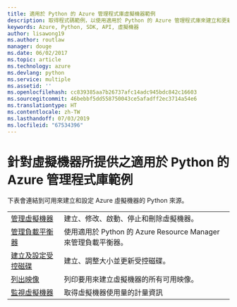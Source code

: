 ```yaml
---
title: 適用於 Python 的 Azure 管理程式庫虛擬機器範例
description: 取得程式碼範例，以使用適用於 Python 的 Azure 管理程式庫來建立和更新 Azure 虛擬機器
keywords: Azure, Python, SDK, API, 虛擬機器
author: lisawong19
ms.author: routlaw
manager: douge
ms.date: 06/02/2017
ms.topic: article
ms.technology: azure
ms.devlang: python
ms.service: multiple
ms.assetid: ''
ms.openlocfilehash: cc839385aa7b26737afc14adc945bdc842c16603
ms.sourcegitcommit: 46bebbf5dd558750043ce5afadff2ec3714a54e6
ms.translationtype: HT
ms.contentlocale: zh-TW
ms.lasthandoff: 07/03/2019
ms.locfileid: "67534396"
---
```

# <a name="azure-management-libraries-for-python-samples-for-virtual-machines"></a>針對虛擬機器所提供之適用於 Python 的 Azure 管理程式庫範例

下表會連結到可用來建立和設定 Azure 虛擬機器的 Python 來源。

| || 
|---|---|
| [管理虛擬機器][1] | 建立、修改、啟動、停止和刪除虛擬機器。 |
| [管理負載平衡器][2] | 使用適用於 Python 的 Azure Resource Manager 來管理負載平衡器。 |
| [建立及設定受控磁碟][3] | 建立、調整大小並更新受控磁碟。|
| [列出映像][4] | 列印要用來建立虛擬機器的所有可用映像。| 
| [監視虛擬機器][5] |取得虛擬機器使用量的計量資訊 | 

[1]: https://azure.microsoft.com/resources/samples/virtual-machines-python-manage/
[2]: https://azure.microsoft.com/resources/samples/network-python-manage-loadbalancer
[3]: python-sdk-azure-samples-managed-disks.md
[4]: python-sdk-azure-samples-list-images.md
[5]: python-sdk-azure-samples-monitor-vms.md
